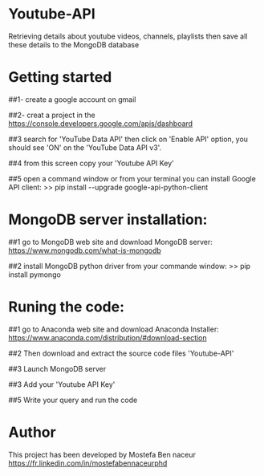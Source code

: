 # Youtube-API
Retrieving details about youtube videos, channels, playlists then save all these details to the MongoDB database

# Getting started
##1- create a google account on gmail

##2- creat a project in the https://console.developers.google.com/apis/dashboard

##3 search for 'YouTube Data API' then click on 'Enable API' option, you should see 'ON' on the 'YouTube Data API v3'. 

##4 from this screen copy your 'Youtube API Key'

##5 open a command window or from your terminal you can install Google API client:
\>\> pip install --upgrade google-api-python-client

#  MongoDB server installation:
##1 go to MongoDB web site and download MongoDB server: https://www.mongodb.com/what-is-mongodb

##2 install MongoDB python driver from your commande window: 
\>\> pip install pymongo 

# Runing the code:
##1 go to Anaconda web site and download Anaconda Installer: https://www.anaconda.com/distribution/#download-section

##2 Then download and extract the source code files 'Youtube-API'

##3 Launch MongoDB server

##3 Add your 'Youtube API Key'

##5 Write your query and run the code

# Author

This project has been developed by Mostefa Ben naceur https://fr.linkedin.com/in/mostefabennaceurphd






